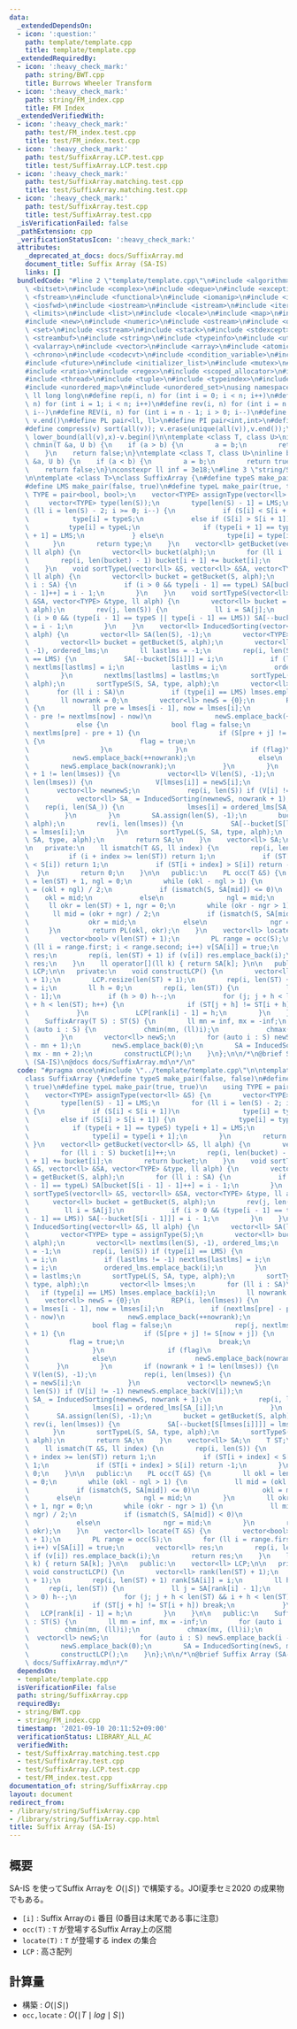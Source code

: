 ```yaml
---
data:
  _extendedDependsOn:
  - icon: ':question:'
    path: template/template.cpp
    title: template/template.cpp
  _extendedRequiredBy:
  - icon: ':heavy_check_mark:'
    path: string/BWT.cpp
    title: Burrows Wheeler Transform
  - icon: ':heavy_check_mark:'
    path: string/FM_index.cpp
    title: FM Index
  _extendedVerifiedWith:
  - icon: ':heavy_check_mark:'
    path: test/FM_index.test.cpp
    title: test/FM_index.test.cpp
  - icon: ':heavy_check_mark:'
    path: test/SuffixArray.LCP.test.cpp
    title: test/SuffixArray.LCP.test.cpp
  - icon: ':heavy_check_mark:'
    path: test/SuffixArray.matching.test.cpp
    title: test/SuffixArray.matching.test.cpp
  - icon: ':heavy_check_mark:'
    path: test/SuffixArray.test.cpp
    title: test/SuffixArray.test.cpp
  _isVerificationFailed: false
  _pathExtension: cpp
  _verificationStatusIcon: ':heavy_check_mark:'
  attributes:
    _deprecated_at_docs: docs/SuffixArray.md
    document_title: Suffix Array (SA-IS)
    links: []
  bundledCode: "#line 2 \"template/template.cpp\"\n#include <algorithm>\n#include\
    \ <bitset>\n#include <complex>\n#include <deque>\n#include <exception>\n#include\
    \ <fstream>\n#include <functional>\n#include <iomanip>\n#include <ios>\n#include\
    \ <iosfwd>\n#include <iostream>\n#include <istream>\n#include <iterator>\n#include\
    \ <limits>\n#include <list>\n#include <locale>\n#include <map>\n#include <memory>\n\
    #include <new>\n#include <numeric>\n#include <ostream>\n#include <queue>\n#include\
    \ <set>\n#include <sstream>\n#include <stack>\n#include <stdexcept>\n#include\
    \ <streambuf>\n#include <string>\n#include <typeinfo>\n#include <utility>\n#include\
    \ <valarray>\n#include <vector>\n#include <array>\n#include <atomic>\n#include\
    \ <chrono>\n#include <codecvt>\n#include <condition_variable>\n#include <forward_list>\n\
    #include <future>\n#include <initializer_list>\n#include <mutex>\n#include <random>\n\
    #include <ratio>\n#include <regex>\n#include <scoped_allocator>\n#include <system_error>\n\
    #include <thread>\n#include <tuple>\n#include <typeindex>\n#include <type_traits>\n\
    #include <unordered_map>\n#include <unordered_set>\nusing namespace std;\n#define\
    \ ll long long\n#define rep(i, n) for (int i = 0; i < n; i++)\n#define REP(i,\
    \ n) for (int i = 1; i < n; i++)\n#define rev(i, n) for (int i = n - 1; i >= 0;\
    \ i--)\n#define REV(i, n) for (int i = n - 1; i > 0; i--)\n#define all(v) v.begin(),\
    \ v.end()\n#define PL pair<ll, ll>\n#define PI pair<int,int>\n#define len(s) (int)s.size()\n\
    #define compress(v) sort(all(v)); v.erase(unique(all(v)),v.end());\n#define comid(v,x)\
    \ lower_bound(all(v),x)-v.begin()\n\ntemplate <class T, class U>\ninline bool\
    \ chmin(T &a, U b) {\n    if (a > b) {\n        a = b;\n        return true;\n\
    \    }\n    return false;\n}\ntemplate <class T, class U>\ninline bool chmax(T\
    \ &a, U b) {\n    if (a < b) {\n        a = b;\n        return true;\n    }\n\
    \    return false;\n}\nconstexpr ll inf = 3e18;\n#line 3 \"string/SuffixArray.cpp\"\
    \n\ntemplate <class T>\nclass SuffixArray {\n#define typeS make_pair(false, false)\n\
    #define LMS make_pair(false, true)\n#define typeL make_pair(true, true)\n    using\
    \ TYPE = pair<bool, bool>;\n    vector<TYPE> assignType(vector<ll> &S) {\n   \
    \     vector<TYPE> type(len(S));\n        type[len(S) - 1] = LMS;\n        for\
    \ (ll i = len(S) - 2; i >= 0; i--) {\n            if (S[i] < S[i + 1])\n     \
    \           type[i] = typeS;\n            else if (S[i] > S[i + 1]) {\n      \
    \          type[i] = typeL;\n                if (type[i + 1] == typeS) type[i\
    \ + 1] = LMS;\n            } else\n                type[i] = type[i + 1];\n  \
    \      }\n        return type;\n    }\n    vector<ll> getBucket(vector<ll> &S,\
    \ ll alph) {\n        vector<ll> bucket(alph);\n        for (ll i : S) bucket[i]++;\n\
    \        rep(i, len(bucket) - 1) bucket[i + 1] += bucket[i];\n        return bucket;\n\
    \    }\n    void sortTypeL(vector<ll> &S, vector<ll> &SA, vector<TYPE> &type,\
    \ ll alph) {\n        vector<ll> bucket = getBucket(S, alph);\n        for (ll\
    \ i : SA) {\n            if (i > 0 && type[i - 1] == typeL) SA[bucket[S[i - 1]\
    \ - 1]++] = i - 1;\n        }\n    }\n    void sortTypeS(vector<ll> &S, vector<ll>\
    \ &SA, vector<TYPE> &type, ll alph) {\n        vector<ll> bucket = getBucket(S,\
    \ alph);\n        rev(j, len(S)) {\n            ll i = SA[j];\n            if\
    \ (i > 0 && (type[i - 1] == typeS || type[i - 1] == LMS)) SA[--bucket[S[i - 1]]]\
    \ = i - 1;\n        }\n    }\n    vector<ll> InducedSorting(vector<ll> &S, ll\
    \ alph) {\n        vector<ll> SA(len(S), -1);\n        vector<TYPE> type = assignType(S);\n\
    \        vector<ll> bucket = getBucket(S, alph);\n        vector<ll> nextlms(len(S),\
    \ -1), ordered_lms;\n        ll lastlms = -1;\n        rep(i, len(S)) if (type[i]\
    \ == LMS) {\n            SA[--bucket[S[i]]] = i;\n            if (lastlms != -1)\
    \ nextlms[lastlms] = i;\n            lastlms = i;\n            ordered_lms.emplace_back(i);\n\
    \        }\n        nextlms[lastlms] = lastlms;\n        sortTypeL(S, SA, type,\
    \ alph);\n        sortTypeS(S, SA, type, alph);\n        vector<ll> lmses;\n \
    \       for (ll i : SA)\n            if (type[i] == LMS) lmses.emplace_back(i);\n\
    \        ll nowrank = 0;\n        vector<ll> newS = {0};\n        REP(i, len(lmses))\
    \ {\n            ll pre = lmses[i - 1], now = lmses[i];\n            if (nextlms[pre]\
    \ - pre != nextlms[now] - now)\n                newS.emplace_back(++nowrank);\n\
    \            else {\n                bool flag = false;\n                rep(j,\
    \ nextlms[pre] - pre + 1) {\n                    if (S[pre + j] != S[now + j])\
    \ {\n                        flag = true;\n                        break;\n  \
    \                  }\n                }\n                if (flag)\n         \
    \           newS.emplace_back(++nowrank);\n                else\n            \
    \        newS.emplace_back(nowrank);\n            }\n        }\n        if (nowrank\
    \ + 1 != len(lmses)) {\n            vector<ll> V(len(S), -1);\n            rep(i,\
    \ len(lmses)) {\n                V[lmses[i]] = newS[i];\n            }\n     \
    \       vector<ll> newnewS;\n            rep(i, len(S)) if (V[i] != -1) newnewS.emplace_back(V[i]);\n\
    \            vector<ll> SA_ = InducedSorting(newnewS, nowrank + 1);\n        \
    \    rep(i, len(SA_)) {\n                lmses[i] = ordered_lms[SA_[i]];\n   \
    \         }\n        }\n        SA.assign(len(S), -1);\n        bucket = getBucket(S,\
    \ alph);\n        rev(i, len(lmses)) {\n            SA[--bucket[S[lmses[i]]]]\
    \ = lmses[i];\n        }\n        sortTypeL(S, SA, type, alph);\n        sortTypeS(S,\
    \ SA, type, alph);\n        return SA;\n    }\n    vector<ll> SA;\n    T ST;\n\
    \n   private:\n    ll ismatch(T &S, ll index) {\n        rep(i, len(S)) {\n  \
    \          if (i + index >= len(ST)) return 1;\n            if (ST[i + index]\
    \ < S[i]) return 1;\n            if (ST[i + index] > S[i]) return -1;\n      \
    \  }\n        return 0;\n    }\n\n   public:\n    PL occ(T &S) {\n        ll okl\
    \ = len(ST) + 1, ngl = 0;\n        while (okl - ngl > 1) {\n            ll mid\
    \ = (okl + ngl) / 2;\n            if (ismatch(S, SA[mid]) <= 0)\n            \
    \    okl = mid;\n            else\n                ngl = mid;\n        }\n   \
    \     ll okr = len(ST) + 1, ngr = 0;\n        while (okr - ngr > 1) {\n      \
    \      ll mid = (okr + ngr) / 2;\n            if (ismatch(S, SA[mid]) < 0)\n \
    \               okr = mid;\n            else\n                ngr = mid;\n   \
    \     }\n        return PL(okl, okr);\n    }\n    vector<ll> locate(T &S) {\n\
    \        vector<bool> v(len(ST) + 1);\n        PL range = occ(S);\n        for\
    \ (ll i = range.first; i < range.second; i++) v[SA[i]] = true;\n        vector<ll>\
    \ res;\n        rep(i, len(ST) + 1) if (v[i]) res.emplace_back(i);\n        return\
    \ res;\n    }\n    ll operator[](ll k) { return SA[k]; }\n\n   public:\n    vector<ll>\
    \ LCP;\n\n   private:\n    void constructLCP() {\n        vector<ll> rank(len(ST)\
    \ + 1);\n        LCP.resize(len(ST) + 1);\n        rep(i, len(ST) + 1) rank[SA[i]]\
    \ = i;\n        ll h = 0;\n        rep(i, len(ST)) {\n            ll j = SA[rank[i]\
    \ - 1];\n            if (h > 0) h--;\n            for (j; j + h < len(ST) && i\
    \ + h < len(ST); h++) {\n                if (ST[j + h] != ST[i + h]) break;\n\
    \            }\n            LCP[rank[i] - 1] = h;\n        }\n    }\n\n   public:\n\
    \    SuffixArray(T S) : ST(S) {\n        ll mn = inf, mx = -inf;\n        for\
    \ (auto i : S) {\n            chmin(mn, (ll)i);\n            chmax(mx, (ll)i);\n\
    \        }\n        vector<ll> newS;\n        for (auto i : S) newS.emplace_back(i\
    \ - mn + 1);\n        newS.emplace_back(0);\n        SA = InducedSorting(newS,\
    \ mx - mn + 2);\n        constructLCP();\n    }\n};\n\n/*\n@brief Suffix Array\
    \ (SA-IS)\n@docs docs/SuffixArray.md\n*/\n"
  code: "#pragma once\n#include \"../template/template.cpp\"\n\ntemplate <class T>\n\
    class SuffixArray {\n#define typeS make_pair(false, false)\n#define LMS make_pair(false,\
    \ true)\n#define typeL make_pair(true, true)\n    using TYPE = pair<bool, bool>;\n\
    \    vector<TYPE> assignType(vector<ll> &S) {\n        vector<TYPE> type(len(S));\n\
    \        type[len(S) - 1] = LMS;\n        for (ll i = len(S) - 2; i >= 0; i--)\
    \ {\n            if (S[i] < S[i + 1])\n                type[i] = typeS;\n    \
    \        else if (S[i] > S[i + 1]) {\n                type[i] = typeL;\n     \
    \           if (type[i + 1] == typeS) type[i + 1] = LMS;\n            } else\n\
    \                type[i] = type[i + 1];\n        }\n        return type;\n   \
    \ }\n    vector<ll> getBucket(vector<ll> &S, ll alph) {\n        vector<ll> bucket(alph);\n\
    \        for (ll i : S) bucket[i]++;\n        rep(i, len(bucket) - 1) bucket[i\
    \ + 1] += bucket[i];\n        return bucket;\n    }\n    void sortTypeL(vector<ll>\
    \ &S, vector<ll> &SA, vector<TYPE> &type, ll alph) {\n        vector<ll> bucket\
    \ = getBucket(S, alph);\n        for (ll i : SA) {\n            if (i > 0 && type[i\
    \ - 1] == typeL) SA[bucket[S[i - 1] - 1]++] = i - 1;\n        }\n    }\n    void\
    \ sortTypeS(vector<ll> &S, vector<ll> &SA, vector<TYPE> &type, ll alph) {\n  \
    \      vector<ll> bucket = getBucket(S, alph);\n        rev(j, len(S)) {\n   \
    \         ll i = SA[j];\n            if (i > 0 && (type[i - 1] == typeS || type[i\
    \ - 1] == LMS)) SA[--bucket[S[i - 1]]] = i - 1;\n        }\n    }\n    vector<ll>\
    \ InducedSorting(vector<ll> &S, ll alph) {\n        vector<ll> SA(len(S), -1);\n\
    \        vector<TYPE> type = assignType(S);\n        vector<ll> bucket = getBucket(S,\
    \ alph);\n        vector<ll> nextlms(len(S), -1), ordered_lms;\n        ll lastlms\
    \ = -1;\n        rep(i, len(S)) if (type[i] == LMS) {\n            SA[--bucket[S[i]]]\
    \ = i;\n            if (lastlms != -1) nextlms[lastlms] = i;\n            lastlms\
    \ = i;\n            ordered_lms.emplace_back(i);\n        }\n        nextlms[lastlms]\
    \ = lastlms;\n        sortTypeL(S, SA, type, alph);\n        sortTypeS(S, SA,\
    \ type, alph);\n        vector<ll> lmses;\n        for (ll i : SA)\n         \
    \   if (type[i] == LMS) lmses.emplace_back(i);\n        ll nowrank = 0;\n    \
    \    vector<ll> newS = {0};\n        REP(i, len(lmses)) {\n            ll pre\
    \ = lmses[i - 1], now = lmses[i];\n            if (nextlms[pre] - pre != nextlms[now]\
    \ - now)\n                newS.emplace_back(++nowrank);\n            else {\n\
    \                bool flag = false;\n                rep(j, nextlms[pre] - pre\
    \ + 1) {\n                    if (S[pre + j] != S[now + j]) {\n              \
    \          flag = true;\n                        break;\n                    }\n\
    \                }\n                if (flag)\n                    newS.emplace_back(++nowrank);\n\
    \                else\n                    newS.emplace_back(nowrank);\n     \
    \       }\n        }\n        if (nowrank + 1 != len(lmses)) {\n            vector<ll>\
    \ V(len(S), -1);\n            rep(i, len(lmses)) {\n                V[lmses[i]]\
    \ = newS[i];\n            }\n            vector<ll> newnewS;\n            rep(i,\
    \ len(S)) if (V[i] != -1) newnewS.emplace_back(V[i]);\n            vector<ll>\
    \ SA_ = InducedSorting(newnewS, nowrank + 1);\n            rep(i, len(SA_)) {\n\
    \                lmses[i] = ordered_lms[SA_[i]];\n            }\n        }\n \
    \       SA.assign(len(S), -1);\n        bucket = getBucket(S, alph);\n       \
    \ rev(i, len(lmses)) {\n            SA[--bucket[S[lmses[i]]]] = lmses[i];\n  \
    \      }\n        sortTypeL(S, SA, type, alph);\n        sortTypeS(S, SA, type,\
    \ alph);\n        return SA;\n    }\n    vector<ll> SA;\n    T ST;\n\n   private:\n\
    \    ll ismatch(T &S, ll index) {\n        rep(i, len(S)) {\n            if (i\
    \ + index >= len(ST)) return 1;\n            if (ST[i + index] < S[i]) return\
    \ 1;\n            if (ST[i + index] > S[i]) return -1;\n        }\n        return\
    \ 0;\n    }\n\n   public:\n    PL occ(T &S) {\n        ll okl = len(ST) + 1, ngl\
    \ = 0;\n        while (okl - ngl > 1) {\n            ll mid = (okl + ngl) / 2;\n\
    \            if (ismatch(S, SA[mid]) <= 0)\n                okl = mid;\n     \
    \       else\n                ngl = mid;\n        }\n        ll okr = len(ST)\
    \ + 1, ngr = 0;\n        while (okr - ngr > 1) {\n            ll mid = (okr +\
    \ ngr) / 2;\n            if (ismatch(S, SA[mid]) < 0)\n                okr = mid;\n\
    \            else\n                ngr = mid;\n        }\n        return PL(okl,\
    \ okr);\n    }\n    vector<ll> locate(T &S) {\n        vector<bool> v(len(ST)\
    \ + 1);\n        PL range = occ(S);\n        for (ll i = range.first; i < range.second;\
    \ i++) v[SA[i]] = true;\n        vector<ll> res;\n        rep(i, len(ST) + 1)\
    \ if (v[i]) res.emplace_back(i);\n        return res;\n    }\n    ll operator[](ll\
    \ k) { return SA[k]; }\n\n   public:\n    vector<ll> LCP;\n\n   private:\n   \
    \ void constructLCP() {\n        vector<ll> rank(len(ST) + 1);\n        LCP.resize(len(ST)\
    \ + 1);\n        rep(i, len(ST) + 1) rank[SA[i]] = i;\n        ll h = 0;\n   \
    \     rep(i, len(ST)) {\n            ll j = SA[rank[i] - 1];\n            if (h\
    \ > 0) h--;\n            for (j; j + h < len(ST) && i + h < len(ST); h++) {\n\
    \                if (ST[j + h] != ST[i + h]) break;\n            }\n         \
    \   LCP[rank[i] - 1] = h;\n        }\n    }\n\n   public:\n    SuffixArray(T S)\
    \ : ST(S) {\n        ll mn = inf, mx = -inf;\n        for (auto i : S) {\n   \
    \         chmin(mn, (ll)i);\n            chmax(mx, (ll)i);\n        }\n      \
    \  vector<ll> newS;\n        for (auto i : S) newS.emplace_back(i - mn + 1);\n\
    \        newS.emplace_back(0);\n        SA = InducedSorting(newS, mx - mn + 2);\n\
    \        constructLCP();\n    }\n};\n\n/*\n@brief Suffix Array (SA-IS)\n@docs\
    \ docs/SuffixArray.md\n*/"
  dependsOn:
  - template/template.cpp
  isVerificationFile: false
  path: string/SuffixArray.cpp
  requiredBy:
  - string/BWT.cpp
  - string/FM_index.cpp
  timestamp: '2021-09-10 20:11:52+09:00'
  verificationStatus: LIBRARY_ALL_AC
  verifiedWith:
  - test/SuffixArray.matching.test.cpp
  - test/SuffixArray.test.cpp
  - test/SuffixArray.LCP.test.cpp
  - test/FM_index.test.cpp
documentation_of: string/SuffixArray.cpp
layout: document
redirect_from:
- /library/string/SuffixArray.cpp
- /library/string/SuffixArray.cpp.html
title: Suffix Array (SA-IS)
---
```

## 概要

SA-IS を使ってSuffix Arrayを $O(\mid S \mid)$ で構築する。JOI夏季セミ2020 の成果物でもある。

- ```[i]``` : Suffix Arrayの```i``` 番目 (0番目は末尾である事に注意)
- ```occ(T)``` : ```T``` が登場するSuffix Array上の区間
- ```locate(T)``` : ```T``` が登場する index の集合
- ```LCP``` : 高さ配列

## 計算量

- 構築 : $O(\mid S \mid)$
- ```occ,locate``` : $O(\mid T \mid log \mid S \mid)$
